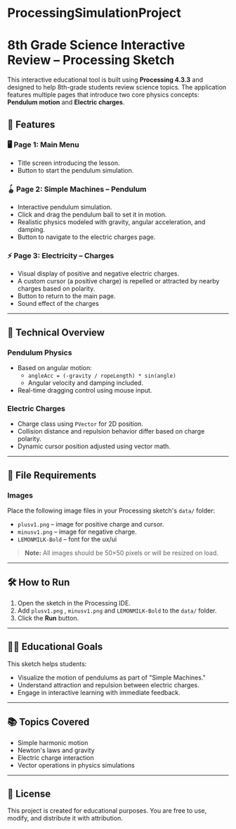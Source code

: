 # ProcessingSimulationProject

# 8th Grade Science Interactive Review – Processing Sketch

This interactive educational tool is built using **Processing 4.3.3** and designed to help 8th-grade students review science topics. The application features multiple pages that introduce two core physics concepts: **Pendulum motion** and **Electric charges**.

## 🧠 Features

### 🖥️ Page 1: Main Menu
- Title screen introducing the lesson.
- Button to start the pendulum simulation.

### 🪀 Page 2: Simple Machines – Pendulum
- Interactive pendulum simulation.
- Click and drag the pendulum ball to set it in motion.
- Realistic physics modeled with gravity, angular acceleration, and damping.
- Button to navigate to the electric charges page.

### ⚡ Page 3: Electricity – Charges
- Visual display of positive and negative electric charges.
- A custom cursor (a positive charge) is repelled or attracted by nearby charges based on polarity.
- Button to return to the main page.
- Sound effect of the charges
---

## 🧮 Technical Overview

### Pendulum Physics
- Based on angular motion:
  - `angleAcc = (-gravity / ropeLength) * sin(angle)`
  - Angular velocity and damping included.
- Real-time dragging control using mouse input.

### Electric Charges
- Charge class using `PVector` for 2D position.
- Collision distance and repulsion behavior differ based on charge polarity.
- Dynamic cursor position adjusted using vector math.

---

## 📁 File Requirements

### Images
Place the following image files in your Processing sketch's `data/` folder:
- `plusv1.png` – image for positive charge and cursor.
- `minusv1.png` – image for negative charge.
- `LEMONMILK-Bold` – font for the ux/ui

> **Note:** All images should be 50×50 pixels or will be resized on load.

---

## 🛠️ How to Run

1. Open the sketch in the Processing IDE.
2. Add `plusv1.png` , `minusv1.png` and `LEMONMILK-Bold`  to the `data/` folder.
3. Click the **Run** button.

---

## 🧑‍🏫 Educational Goals

This sketch helps students:
- Visualize the motion of pendulums as part of "Simple Machines."
- Understand attraction and repulsion between electric charges.
- Engage in interactive learning with immediate feedback.

---

## 📚 Topics Covered

- Simple harmonic motion
- Newton's laws and gravity
- Electric charge interaction
- Vector operations in physics simulations

---

## 📄 License

This project is created for educational purposes. You are free to use, modify, and distribute it with attribution.

